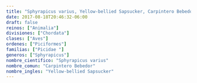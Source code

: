 ```yaml
---
title: "Sphyrapicus varius, Yellow-bellied Sapsucker, Carpintero Bebedor"
date: 2017-08-18T20:46:32-06:00
draft: false
reinos: ["Animalia"]
divisiones: ["Chordata"]
clases: ["Aves"]
ordenes: ["Piciformes"]
familias: ["Picidae "]
generos: ["Sphyrapicus"]
nombre_cientifico: "Sphyrapicus varius"
nombre_comun: "Carpintero Bebedor"
nombre_ingles: "Yellow-bellied Sapsucker"
---
```

